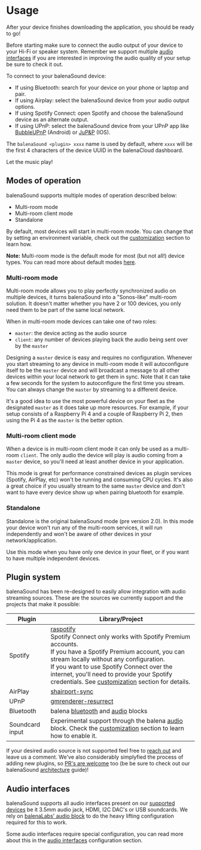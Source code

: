 # Usage

After your device finishes downloading the application, you should be ready to go! 

Before starting make sure to connect the audio output of your device to your Hi-Fi or speaker system. Remember we support multiple [audio interfaces](../docs/audio-interfaces) if you are interested in improving the audio quality of your setup be sure to check it out.

To connect to your balenaSound device:
* If using Bluetooth: search for your device on your phone or laptop and pair.
* If using Airplay: select the balenaSound device from your audio output options.
* If using Spotify Connect: open Spotify and choose the balenaSound device as an alternate output.
* If using UPnP: select the balenaSound device from your UPnP app like [BubbleUPnP](https://play.google.com/store/apps/details?id=com.bubblesoft.android.bubbleupnp) (Android) or [JuP&P](https://apps.apple.com/app/jup-p-upnp-player-und-fernbedienung/id1069722311) (IOS).

The `balenaSound <plugin> xxxx` name is used by default, where `xxxx` will be the first 4 characters of the device UUID in the balenaCloud dashboard.

Let the music play!

## Modes of operation

balenaSound supports multiple modes of operation described below:

- Multi-room mode
- Multi-room client mode
- Standalone

By default, most devices will start in multi-room mode. You can change that by setting an environment variable, check out the [customization](../docs/customization#general) section to learn how.

**Note:** Multi-room mode is the default mode for most (but not all!) device types. You can read more about default modes [here](../docs/device-support#recommended).

### Multi-room mode

Multi-room mode allows you to play perfectly synchronized audio on multiple devices, it turns balenaSound into a "Sonos-like" multi-room solution. It doesn't matter whether you have 2 or 100 devices, you only need them to be part of the same local network.

When in multi-room mode devices can take one of two roles: 
- `master`: the device acting as the audio source
- `client`: any number of devices playing back the audio being sent over by the `master`

Designing a `master` device is easy and requires no configuration. Whenever you start streaming to any device in multi-room mode it will autoconfigure itself to be the `master` device and will broadcast a message to all other devices within your local network to get them in sync. Note that it can take a few seconds for the system to autoconfigure the first time you stream. 
You can always change the `master` by streaming to a different device.

It's a good idea to use the most powerful device on your fleet as the designated `master` as it does take up more resources. For example, if your setup consists of a Raspberry Pi 4 and a couple of Raspberry Pi 2, then using the Pi 4 as the `master` is the better option.


### Multi-room client mode

When a device is in multi-room client mode it can only be used as a multi-room `client`. The only audio the device will play is audio coming from a `master` device, so you'll need at least another device in your application. 

This mode is great for performance constrained devices as plugin services (Spotify, AirPlay, etc) won't be running and consuming CPU cycles. It's also a great choice if you usually stream to the same `master` device and don't want to have every device show up when pairing bluetooth for example.


### Standalone

Standalone is the original balenaSound mode (pre version 2.0). In this mode your device won't run any of the multi-room services, it will run independently and won't be aware of other devices in your network/application.

Use this mode when you have only one device in your fleet, or if you want to have multiple independent devices.

## Plugin system

balenaSound has been re-designed to easily allow integration with audio streaming sources. These are the sources we currently support and the projects that make it possible:

| Plugin | Library/Project |
| ------ | ------ |
| Spotify | [raspotify](https://github.com/dtcooper/raspotify/)<br>Spotify Connect only works with Spotify Premium accounts.<br>If you have a Spotify Premium account, you can stream locally without any configuration.<br>If you want to use Spotify Connect over the internet, you'll need to provide your Spotify credentials. See [customization](../docs/customization#plugins) section for details. |
| AirPlay | [shairport-sync](https://github.com/mikebrady/shairport-sync/) |
| UPnP | [gmrenderer-resurrect](https://github.com/hzeller/gmrender-resurrect) |
| Bluetooth | balena [bluetooth](https://github.com/balena-io-playground/bluetooth-primitive/) and [audio](https://github.com/balenablocks/audio) blocks |
| Soundcard input | Experimental support through the balena [audio](https://github.com/balenablocks/audio) block. Check the [customization](../docs/customization#plugins) section to learn how to enable it. |

If your desired audio source is not supported feel free to [reach out](../docs/support#contact-us) and leave us a comment. We've also considerably simplyfied the process of adding new plugins, so [PR's are welcome](../../contributing) too (be be sure to check out our balenaSound [architecture](../../contributing/architecture) guide)!

## Audio interfaces

balenaSound supports all audio interfaces present on our [supported devices](../docs/device-support) be it 3.5mm audio jack, HDMI, I2C DAC's or USB soundcards. We rely on [balenaLabs' audio block](https://github.com/balenablocks/audio) to do the heavy lifting configuration required for this to work. 

Some audio interfaces require special configuration, you can read more about this in the [audio interfaces](../docs/audio-interfaces) configuration section.

